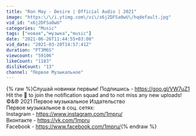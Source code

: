 ```yaml
---
title: "Ron May - Desire | Official Audio | 2021"
image: "https:\/\/i.ytimg.com\/vi\/x6j2DFSa0wU\/hqdefault.jpg"
vid_id: "x6j2DFSa0wU"
categories: "Music"
tags: ["новая","музыка","music"]
date: "2021-06-26T11:44:55+03:00"
vid_date: "2021-03-20T14:57:41Z"
duration: "PT3M6S"
viewcount: "59106"
likeCount: "1183"
dislikeCount: "13"
channel: "Первое Музыкальное"
---
```

{% raw %}Слушай новинки первым! Подпишись - <a rel="nofollow" target="blank" href="https://goo.gl/VW7uZ1">https://goo.gl/VW7uZ1</a> Hit the 🔔 to join the notification squad and to not miss any new uploads!<br />©&amp;℗ 2021 Первое музыкальное Издательство<br />Первое музыкальное в соц. сетях:<br />Instagram - <a rel="nofollow" target="blank" href="https://www.instagram.com/1mpru/">https://www.instagram.com/1mpru/</a><br />Вконтакте - <a rel="nofollow" target="blank" href="https://vk.com/1mpru">https://vk.com/1mpru</a><br />Facebook - <a rel="nofollow" target="blank" href="https://www.facebook.com/1mpru/">https://www.facebook.com/1mpru/</a>{% endraw %}
